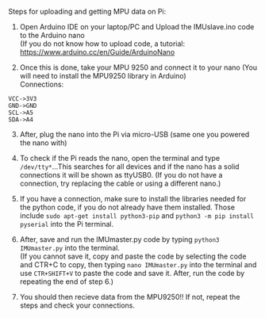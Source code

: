 Steps for uploading and getting MPU data on Pi:
  1. Open Arduino IDE on your laptop/PC and Upload the IMUslave.ino code to the Arduino nano   
    (If you do not know how to upload code, a tutorial: https://www.arduino.cc/en/Guide/ArduinoNano  
    
  2. Once this is done, take your MPU 9250 and connect it to your nano (You will need to install the MPU9250 library in Arduino)  
    Connections:

```
VCC->3V3
GND->GND
SCL->A5
SDA->A4
```
    
  3. After, plug the nano into the Pi via micro-USB (same one you powered the nano with)  
  
  4. To check if the Pi reads the nano, open the terminal and type ``/dev/tty*``...This searches for all devices and if the nano has a solid connections it will be shown as ttyUSB0.
    (If you do not have a connection, try replacing the cable or using a different nano.)  
    
  5. If you have a connection, make sure to install the libraries needed for the python code, if you do not already have them installed. Those include ``sudo apt-get install python3-pip`` and ``python3 -m pip install pyserial`` into the Pi terminal.  
  
  6. After, save and run the IMUmaster.py code by typing ``python3 IMUmaster.py`` into the terminal.  
    (If you cannot save it, copy and paste the code by selecting the code and CTR+C to copy, then typing ``nano IMUmaster.py`` into the terminal and use ``CTR+SHIFT+V`` to paste the code and save it. After, run the code by repeating the end of step 6.)  
    
  7. You should then recieve data from the MPU9250!! If not, repeat the steps and check your connections.  
